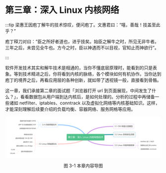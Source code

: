 # 第三章：深入 Linux 内核网络

:::tip 
梁惠王因庖丁解牛的技术惊叹，便问庖丁。文惠君曰：“嘻，善哉！技盖至此乎？”

庖丁释刀对曰：“臣之所好者道也，进乎技矣。始臣之解牛之时，所见无非牛者。三年之后，未尝见全牛也。方今之时，臣以神遇而不以目视，官知止而神欲行”。

:::

软件开发技术其实和解牛技术是相通的，当你不懂底层原理时，能看到的只是表象。等到技术精进之后，你将看到内核的脉络，各个模块如何有机协作。当你达到庖丁的境界之后，再看应用层的各种创新，就如带了透视镜一般，直接看到骨骼。

这一章，我们承接第二章的面试题「浏览器打开 url 到页面展现，中间发生了什么？」，看看数据包从用户端到达内核后，是如何处理的。分析的过程中再储备一些诸如 netfilter、iptables、conntrack 以及虚拟化网络等内核基础知识。这样，才能深刻理解后续要介绍的负载均衡、容器网络、服务网格等应用。

<div  align="center">
	<img src="../assets/network-summary.png" width = "500"  align=center />
	<p>图 3-1 本章内容导图 </p>
</div>

[^1]: Linus Torvalds 是 Linux 内核的最早作者，他还开发了 Git，是当今世界最著名的程序员之一。